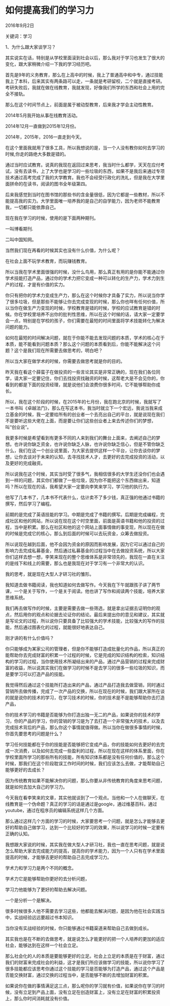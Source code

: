 # 如何提高我们的学习力

2016年9月2日

关键词：学习

1、为什么跟大家谈学习？

其实说实在话，特别是从学校里面滚到社会以后，那么我对于学习也发生了很大的变化，跟大家稍微介绍一下我的学习经历吧。

首先是9年的义务教育，那么在上高中的时候，我上了普通高中和中专，通过技能我上了本科，后来其实有两条路可以走，一条就是考研留校，二个就是直接考研。考研失败后，我就在做在线教育，我就发现，好像我们所学的东西和社会上用的完全不接轨。

那么在这个时间节点上，前面是属于被动型教育，后来我才学会主动性教育。

2014年5月我开始从事在线教育活动。

2014年12月一直做到2015年12月份。

2014年，2015年，2016一直走到今天。

在这个里面我就用了很多工具，所以我想说的是，当一个人没有教你如何去学习的时候,你走的路绝大多数是错的。

通过当时应试教育。说真的我现在返回过来思考，我当时什么都学，天天在应付考试，没有去读书，上了大学也是学习的一些垃圾的东西，如果不是我后来通过专项技术通过高考完成了我的大学教育。我也不会经受行政化的洗礼，但是我在大学里面拼命的在读书，阅读的图书全年级第四。

后来我感觉到当时在图书馆的那些书的含金量很低，因为它都是一些教材，所以不能提高我的实力。大学里面唯一培养我的是自己的自学能力，因为老师不能教育我，一切都只能依靠自己。

现在我在学习的时候，使用的是下面两种期刊。

一叫博看期刊.

二叫中国知网。

当然我们现在再看的时候其实也没有什么价值，为什么呢？

在社会上面不玩学术教育，而玩赚钱教育。

所以当我在学术里面很强的时候，没什么鸟用，那么真正有用的是你能不能通过你学术技能打造产品，通过你的学术力把它变成一种可以转化的生产力，学术力到生产的过程，才是有价值的实力。

你只有把你的学术力变成生产力，那么在这个时候你才具备了实力，所以说当你学了很多垃圾，但是那些不能够让你去完成变现的时候，那么你也咩有任何价值，所以当你在做生产力变现的时候，学校教育是错的时候，学校的应试教育是错的时候。你在学校里培养不出你的批判性思维，所以在这个时候的话，请大家一定要学会一点，特别是在学校的孩子，你们需要在最短的时间里面将学术技能转化为解决问题的能力。

如何在最短的时间解决问题，就在于你能不能去发现问题的本质，学术的核心在于本质，能不能看到问题本质？那么这个问题的本质看到后，你能不能解决这个问题？这个是我们现在所需要去做思考的，明白吧？

所以当大家在做学术的时候，你需要去做思考就是你的目的。

昨天我在看这个薛蛮子在做投资的一些言论其实是非常正确的，现在我们各位同学，请大家一定要记住，你们去找投资找融资的时候，这帮老大是不会见你的，你看到的都是下面的投资经理，就是说他们会浪费你很多时间，它不能够帮助你成长。

所以，我在这个阶段的时候，在2015年的七月份，我在跑北京的时候，我就写了一本书叫《卓越法门》，那么在写这本书，我当时就立下一个宏远，我说当我来成立基金的时候，我一定要给所有的创业者一个去亮出自己的平台，就是说现在我们不是要听这些大佬在上面，而是要让你们这些创业者上来去传述你们的梦想，叫“创业说”。

我更多时候是希望看到有更多不同的人来到我们的舞台上面来，去阐述自己的梦想。也许说你缺乏资金，也许说你缺乏人脉，也许说你缺乏信心，但是不管你缺乏什么，我们在这一个创业说里面，为大家去提供这样一个平台，让你去谈你的梦想，让你去谈对于未来的认知，去寻找技术人才，去更好的去完成投资的活动，以及更好的完成融资。

所以说我在这个时候，其实当时受了很多气，我相信很多的大学生还没你们也会遇到一样的问题，其实你们都做了一些垃圾，因为你不能把这个东西做出来，知道吗？所以在现在的话，我希望大家一定要向李笑来学习，学习他的执行力。

他写了几本书了，几本书不代表什么，估计卖不了多少钱，真正强的他通过书籍的撰写，然后学习了编程。

前期的是完成了英语技能的学习。中期是完成了书籍的撰写。后期是完成编程，完成社区和他的网站，所以说在现在这个时空里面，前面是英语书籍和他的投资的过程，当中是积累。那么在社区和他的这个网站上面事情做的事变现，所以现在在做的时候是完成它的核心，那么到后面的时候可以去玩资金，众筹去做投资。

所以说现在越到后面，他不会因为资金的原因而影响发展，因为它可以通过自己的影响力去完成私募基金，然后通过私募基金的过程当中在去做投资系统，所以大家你们这样去想一想，李笑来现在的整个思维体系是非常领先的，我现在一直在关注的是线下和线上的需要，那么也是我现在对于学习有一个非常大的认识。

我的思考，就是现在大型人才研习社的雏形。

我知道去做书籍阅读，我也知道如何去做写作。今天我在下午就跟孩子讲了两节课，一个是关于写作，一个是关于阅读。他也讲了写作和阅读两个技能，培养大家思维系统。

我们再去做写作的时候，主要是需要去做一些筛选，就是拿出证据去证明你的观点，然后用你的观点和论据去论证你的结论。最后来提出你的意见和建议，其实就是写论文的过程，所以说你只要具备了比较强大的学术技能，比较强大的写作的技能，然后通过图表化的过程，就能很好地表达自己。

刚才讲的有什么价值吗？

你只能够成为某家公司的管理者，但是你不能够打造成批量化的作品，所以真正的能帮助你去完成财富的积累一个过程的时候，它是完成的知识结构的检索，知识结构的学习的过程，当你使用技术所凝结出来的产品，通过产品营销的过程来完成财富的收益，所以说其实我们在做学习的时候不是去学习的很多一些垃圾的知识，而是要学习可以打造产品的技能。

我觉得然后通过这个技能所打造出来的产品，通过产品打造我去做营销，同时通过营销所去做传播，完成了一次产品的交换，所以在现在的时候，我们跟大家所在谈的就是说你的技术的学习，在学习技术的时候，你的技术是不是能够帮助你去打造产品，

你的技术学习的书籍是否能够为你打造出独一无二的产品，如果说你的技术的学习，你的产品的学习，你的营销的学习是为了去打造一个非常强大的技术，以及去完成技术背后的产品，那么你这个事情就值得做。所以当你在做很多事情的时候，你首先要思考的问题是什么？

学习任何技能都在于你的技能是否能够把它变成产品，你的技能如何去更好的去完成一次消费，以及如何去完成一些盈利的过程，所以在现在这样的体系里面，你在学校里面所学习的那些所有的技能，所有知识体系都是没有任何价值的，那么这个时候，那我们在这个阶段耽误工作时间的时候，我们应该怎么去做，才能帮助自己能够更好的去成长？

因为传统教育如果不能解决你的问题，那么你要从非传统教育的角度来思考问题，就是如何去加大自己的学习力。

今天我在看李笑来的文章，其实他就谈到了一个观点。当他和一个人在做聊天，在线教育是一个伪命题？真正的学习的话是通过是google，通过维基百科，通过youtube，通过在程序员的编辑系统这样几个方面。

那么通过这样几个方面的学习的时候，大家要思考一个问题，就是怎么才能够去更好的帮助自己做学习，达到一个比较好的学习的效果，所以说学习的时候一定要有正确的认知。

我想跟大家说的时候，其实我在做大型人才研习社，我也一直在思考问题，就是说怎么帮助大家去完成能力的提高，提高你的学术能力，因为一个人只有在学术里面提高的时候，才能够去更好的帮助自己去完成学习力。

学术力和学习力是两个不同的概念。

学术力它是能够帮助你更好的去分析问题，

学习力他能够为了更好的帮助去解决问题。

一个是分析一个是解决。

很多时候很多人他不需要去学习这些，他都能去解决问题，是因为他在社会实践当中，实战经验远远要超过书本知识。

当你没有实战经验的时候，你只能够通过书籍渠道来帮助自己去做到成长。

其实我也是在不断的去做思考，就是说怎么才能更好的把一个人培养的更加的适应社会，能够达到在这样一个社会立足。

那么社会化的人的本质是要能够更好的立足。社会上立足的本质是在于财富，通过我们的财富来完成社会的利益，这才是我们所应该做学习的技能，所以说你学习了很多技能都应该思考你通过这个技能的学习是否能够为打造产品，通过这个产品是否能交换财富，通过交换的过程当中，是否能够不断的去增加财富的积累。

如果说你在做的事情满足这三点，那么呢你的学习就有价值，如果说你在学习的时候，没有立足到产品上面，没有立足在创造财富上，没有立足在财富的积累投资上，那么你时间消耗就没有价值。
